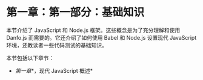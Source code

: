 # 第一章：**第一部分：基础知识**

本节介绍了 JavaScript 和 Node.js 框架。这些概念是为了充分理解和使用 Danfo.js 而需要的。它还介绍了如何使用 Babel 和 Node.js 设置现代 JavaScript 环境，还教读者一些代码测试的基础知识。

本节包括以下章节：

+   *第一章**，现代 JavaScript 概述*
